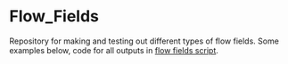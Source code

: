 # Flow_Fields

Repository for making and testing out different types of flow fields. Some examples below, code for all outputs in [flow fields script](flow_field.R).





